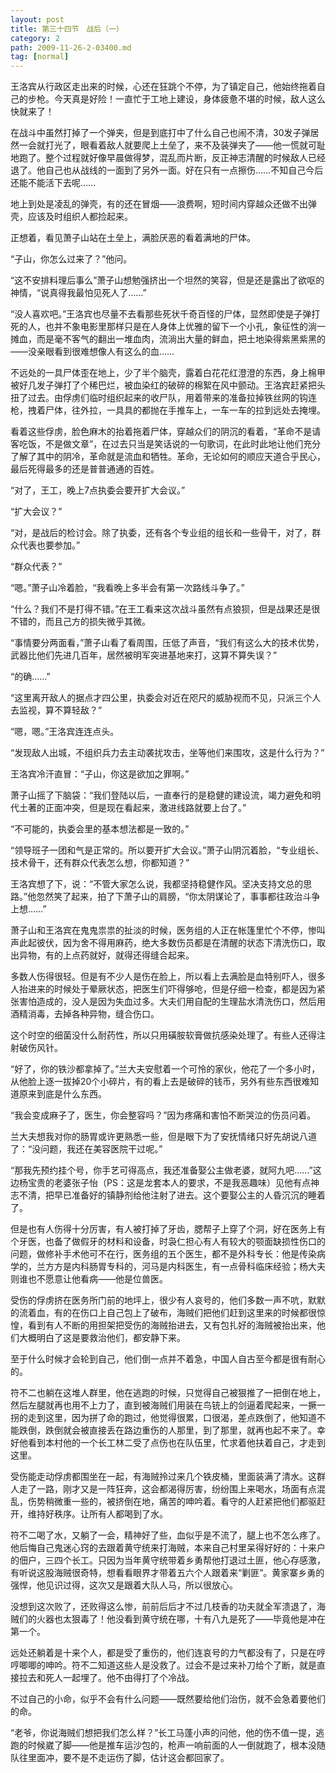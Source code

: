 ```yaml
---
layout: post
title: 第三十四节　战后（一）
category: 2
path: 2009-11-26-2-03400.md
tag: [normal]
---
```


王洛宾从行政区走出来的时候，心还在狂跳个不停，为了镇定自己，他始终拖着自己的步枪。今天真是好险！一直忙于工地上建设，身体疲惫不堪的时候，敌人这么快就来了！

在战斗中虽然打掉了一个弹夹，但是到底打中了什么自己也闹不清，30发子弹居然一会就打光了，眼看着敌人就要爬上土垒了，来不及装弹夹了――他一慌就可耻地跑了。整个过程就好像早晨做得梦，混乱而片断，反正神志清醒的时候敌人已经退了。他自己也从战线的一面到了另外一面。好在只有一点擦伤……不知自己今后还能不能活下去呢……

地上到处是凌乱的弹壳，有的还在冒烟――浪费啊，短时间内穿越众还做不出弹壳，应该及时组织人都捡起来。

正想着，看见萧子山站在土垒上，满脸厌恶的看着满地的尸体。

“子山，你怎么过来了？”他问。

“这不安排料理后事么”萧子山想勉强挤出一个坦然的笑容，但是还是露出了欲呕的神情，“说真得我最怕见死人了……”

“没人喜欢吧。”王洛宾也尽量不去看那些死状千奇百怪的尸体，显然即使是子弹打死的人，也并不象电影里那样只是在人身体上优雅的留下一个小孔，象征性的淌一摊血，而是毫不客气的翻出一堆血肉，流淌出大量的鲜血，把土地染得紫黑紫黑的――没亲眼看到很难想像人有这么的血……

不远处的一具尸体歪在地上，少了半个脑壳，露着白花花红澄澄的东西，身上棉甲被好几发子弹打了个稀巴烂，被血染红的破碎的棉絮在风中颤动。王洛宾赶紧把头扭了过去。由俘虏们临时组织起来的收尸队，用着带来的准备拉掉铁丝网的钩连枪，拽着尸体，往外拉，一具具的都抛在手推车上，一车一车的拉到远处去掩埋。

看着这些俘虏，脸色麻木的抬着拖着尸体，穿越众们的阴沉的看着，“革命不是请客吃饭，不是做文章”，在过去只当是笑话说的一句歌词，在此时此地让他们充分了解了其中的阴冷，革命就是流血和牺牲。革命，无论如何的顺应天道合乎民心，最后死得最多的还是普普通通的百姓。

“对了，王工，晚上7点执委会要开扩大会议。”

“扩大会议？”

“对，是战后的检讨会。除了执委，还有各个专业组的组长和一些骨干，对了，群众代表也要参加。”

“群众代表？”

“嗯。”萧子山冷着脸，“我看晚上多半会有第一次路线斗争了。”

“什么？我们不是打得不错。”在王工看来这次战斗虽然有点狼狈，但是战果还是很不错的，而且己方的损失微乎其微。

“事情要分两面看，”萧子山看了看周围，压低了声音，“我们有这么大的技术优势，武器比他们先进几百年，居然被明军突进基地来打，这算不算失误？”

“的确……”

“这里离开敌人的据点才四公里，执委会对近在咫尺的威胁视而不见，只派三个人去监视，算不算轻敌？”

“嗯，嗯。”王洛宾连连点头。

“发现敌人出城，不组织兵力去主动袭扰攻击，坐等他们来围攻，这是什么行为？”

王洛宾冷汗直冒：“子山，你这是欲加之罪啊。”

萧子山摇了下脑袋：“我们登陆以后，一直奉行的是稳健的建设流，竭力避免和明代土著的正面冲突，但是现在看起来，激进线路就要上台了。”

“不可能的，执委会里的基本想法都是一致的。”

“领导班子一团和气是正常的。所以要开扩大会议。”萧子山阴沉着脸，“专业组长、技术骨干，还有群众代表怎么想，你都知道？”

王洛宾想了下，说：“不管大家怎么说，我都坚持稳健作风。坚决支持文总的思路。”他忽然笑了起来，拍了下萧子山的肩膀，“你太阴谋论了，事事都往政治斗争上想……”

萧子山和王洛宾在鬼鬼祟祟的扯淡的时候，医务组的人正在帐篷里忙个不停，惨叫声此起彼伏，因为舍不得用麻药，绝大多数伤员都是在清醒的状态下清洗伤口，取出异物，有的上点药就好，就得还得缝合起来。

多数人伤得很轻。但是有不少人是伤在脸上，所以看上去满脸是血特别吓人，很多人抬进来的时候处于晕厥状态，把医生们吓得够呛，但是仔细一检查，都是因为紧张害怕造成的，没人是因为失血过多。大夫们用自配的生理盐水清洗伤口，然后用酒精消毒，去掉各种异物，缝合伤口。

这个时空的细菌没什么耐药性，所以只用磺胺软膏做抗感染处理了。有些人还得注射破伤风针。

“好了，你的铁沙都拿掉了。”兰大夫安慰着一个可怜的家伙，他花了一个多小时，从他脸上逐一拔掉20个小碎片，有的看上去是破碎的钱币，另外有些东西很难知道原来到底是什么东西。

“我会变成麻子了，医生，你会整容吗？”因为疼痛和害怕不断哭泣的伤员问着。

兰大夫想我对你的肠胃或许更熟悉一些，但是眼下为了安抚情绪只好先胡说八道了：“没问题，我还在美容医院干过呢。”

“那我先预约挂个号，你手艺可得高点，我还准备娶公主做老婆，就阿九吧……”这边杨宝贵的老婆张子怡（PS：这是龙套本人的要求，不是我恶趣味）见他有点神志不清，把早已准备好的镇静剂给他注射了进去。这个要娶公主的人昏沉沉的睡着了。

但是也有人伤得十分厉害，有人被打掉了牙齿，腮帮子上穿了个洞，好在医务上有个牙医，也备了做假牙的材料和设备，时袅仁担心有人有较大的颚面缺损性伤口的问题，做修补手术他可不在行，医务组的五个医生，都不是外科专长：他是传染病学的，兰方方是内科肠胃专科的，河马是内科医生，有一点骨科临床经验；杨大夫则谁也不愿意让他看病――他是位兽医。

受伤的俘虏挤在医务所门前的地坪上，很少有人哀号的，他们多数一声不吭，默默的流着血，有的在伤口上自己包上了破布，海贼们把他们赶到这里来的时候都很惊惶，看到有人不断的用担架把受伤的海贼抬进去，又有包扎好的海贼被抬出来，他们大概明白了这是要救治他们，都安静下来。

至于什么时候才会轮到自己，他们倒一点并不着急，中国人自古至今都是很有耐心的。

符不二也躺在这堆人群里，他在逃跑的时候，只觉得自己被狠推了一把倒在地上，然后左腿就再也用不上力了，直到被海贼们用装在鸟铳上的剑逼着爬起来，一撅一拐的走到这里，因为拼了命的跑过，他觉得很累，口很渴，差点跌倒了，他知道不能跌倒，跌倒就会被直接丢在路边重伤的人那里，到了那里，就再也起不来了。幸好他看到本村他的一个长工林二受了点伤也在队伍里，忙求着他扶着自己，才走到这里。

受伤能走动俘虏都围坐在一起，有海贼拎过来几个铁皮桶，里面装满了清水。这群人走了一路，刚才又是一阵狂奔，这会都渴得厉害，纷纷围上来喝水，场面有点混乱，伤势稍微重一些的，被挤倒在地，痛苦的呻吟着。看守的人赶紧把他们都驱赶开，维持好秩序。让所有人都喝到了水。

符不二喝了水，又躺了一会，精神好了些，血似乎是不流了，腿上也不怎么疼了。他后悔自己鬼迷心窍的去跟着黄守统来打海贼，本来自己村里呆得好好的：十来户的佃户，三四个长工。只因为当年黄守统带着乡勇帮他打退过土匪，他心存感激，有听说这股海贼很奇特，想看看眼界才带着五六个人跟着来“剿匪”。黄家寨乡勇的强悍，他见识过得，这次又是跟着大队人马，所以很放心。

没想到这次败了，还败得这么惨，前前后后才不过几枝香的功夫就全军溃退了，海贼们的火器也太狠毒了！他没看到黄守统在哪，十有八九是死了――毕竟他是冲在第一个。

远处还躺着是十来个人，都是受了重伤的，他们连哀号的力气都没有了，只是在哼哼唧唧的呻吟。符不二知道这些人是没救了。过会不是过来补刀给个了断，就是直接拉去和死人一起埋了。他不由得打了个冷战。

不过自己的小命，似乎不会有什么问题――既然要给他们治伤，就不会急着要他们的命。

“老爷，你说海贼们想把我们怎么样？”长工马蓬小声的问他，他的伤不值一提，逃跑的时候崴了脚――他是推车运沙包的，枪声一响前面的人一倒就跑了，根本没随队往里面冲，要不是不走运伤了脚，估计这会都回家了。
